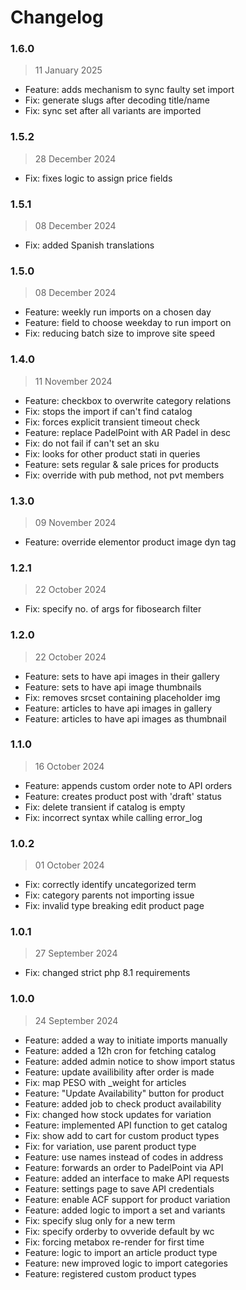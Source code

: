 # Changelog

### 1.6.0

> 11 January 2025

- Feature: adds mechanism to sync faulty set import
- Fix: generate slugs after decoding title/name
- Fix: sync set after all variants are imported

### 1.5.2

> 28 December 2024

- Fix: fixes logic to assign price fields

### 1.5.1

> 08 December 2024

- Fix: added Spanish translations

### 1.5.0

> 08 December 2024

- Feature: weekly run imports on a chosen day
- Feature: field to choose weekday to run import on
- Fix: reducing batch size to improve site speed

### 1.4.0

> 11 November 2024

- Feature: checkbox to overwrite category relations
- Fix: stops the import if can't find catalog
- Fix: forces explicit transient timeout check
- Feature: replace PadelPoint with AR Padel in desc
- Fix: do not fail if can't set an sku
- Fix: looks for other product stati in queries
- Feature: sets regular & sale prices for products
- Fix: override with pub method, not pvt members

### 1.3.0

> 09 November 2024

- Feature: override elementor product image dyn tag

### 1.2.1

> 22 October 2024

- Fix: specify no. of args for fibosearch filter

### 1.2.0

> 22 October 2024

- Feature: sets to have api images in their gallery
- Feature: sets to have api image thumbnails
- Fix: removes srcset containing placeholder img
- Feature: articles to have api images in gallery
- Feature: articles to have api images as thumbnail

### 1.1.0

> 16 October 2024

- Feature: appends custom order note to API orders
- Feature: creates product post with 'draft' status
- Fix: delete transient if catalog is empty
- Fix: incorrect syntax while calling error_log

### 1.0.2

> 01 October 2024

- Fix: correctly identify uncategorized term
- Fix: category parents not importing issue
- Fix: invalid type breaking edit product page

### 1.0.1

> 27 September 2024

- Fix: changed strict php 8.1 requirements

### 1.0.0

> 24 September 2024

- Feature: added a way to initiate imports manually
- Feature: added a 12h cron for fetching catalog
- Feature: added admin notice to show import status
- Feature: update availibility after order is made
- Fix: map PESO with _weight for articles
- Feature: "Update Availability" button for product
- Feature: added job to check product availability
- Fix: changed how stock updates for variation
- Feature: implemented API function to get catalog
- Fix: show add to cart for custom product types
- Fix: for variation, use parent product type
- Feature: use names instead of codes in address
- Feature: forwards an order to PadelPoint via API
- Feature: added an interface to make API requests
- Feature: settings page to save API credentials
- Feature: enable ACF support for product variation
- Feature: added logic to import a set and variants
- Fix: specify slug only for a new term
- Fix: specify orderby to ovveride default by wc
- Fix: forcing metabox re-render for first time
- Feature: logic to import an article product type
- Feature: new improved logic to import categories
- Feature: registered custom product types
